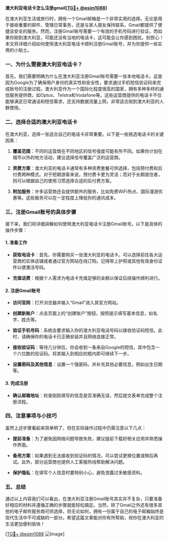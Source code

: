 **澳大利亚电话卡怎么注册gmail[[TG💪+ @esim1088](https://t.me/s/esim1088)]**

在澳大利亚生活或旅行时，拥有一个Gmail邮箱是一个非常实用的选择。无论是用于接收重要的邮件、管理日常事务，还是与家人朋友保持联系，Gmail都提供了便捷且安全的服务。然而，注册Gmail账号需要一个有效的手机号码进行验证，而如果你刚到澳大利亚，可能还没有当地的电话卡，这可能会让你感到困扰。别担心！本文将详细介绍如何使用澳大利亚电话卡顺利注册Gmail账号，并为你提供一些实用的小贴士。

### 一、为什么需要澳大利亚电话卡？

首先，我们需要明确为什么在澳大利亚注册Gmail账号需要一张本地电话卡。这是因为Google为了确保用户身份的真实性和安全性，要求通过手机短信验证码来完成账号的注册过程。澳大利亚作为一个国际化程度很高的国家，拥有多种多样的通信服务提供商，如Optus、Telstra和Vodafone等。这些运营商提供的电话卡不仅能够满足日常通话和短信需求，还支持数据流量上网，非常适合刚到澳大利亚的人群使用。

### 二、选择合适的澳大利亚电话卡

在澳大利亚，选择一张适合自己的电话卡非常重要。以下是一些挑选电话卡的关键因素：

1. **覆盖范围**：不同的运营商在不同地区的信号强度可能有所不同。如果你计划在城市以外的地方活动，建议选择信号覆盖广泛的运营商。
   
2. **资费方案**：澳大利亚的电话卡通常有多种资费套餐可供选择，包括预付费和后付费两种模式。对于短期游客来说，预付费卡更为灵活；而对于长期居住者，则可以根据自己的使用习惯选择合适的后付费方案。

3. **附加服务**：许多运营商还会提供额外的服务，比如免费WiFi热点、国际漫游优惠等。这些服务可以在一定程度上降低你的通讯成本。

### 三、注册Gmail账号的具体步骤

接下来，我们将详细讲解如何使用澳大利亚电话卡注册Gmail账号。以下是具体的操作步骤：

#### 1. 准备工作

- **获取电话卡**：首先，你需要购买一张澳大利亚的电话卡。可以选择前往各大运营商的实体店铺或者通过官方网站在线订购。记得带上护照或其他有效身份证件以便激活号码。
  
- **充值话费**：根据个人需求为电话卡充值足够的金额以保证后续操作顺利进行。

#### 2. 注册Gmail账号

- **访问官网**：打开浏览器并输入“Gmail”进入其官方网站。
  
- **创建新账户**：点击页面上的“创建账户”按钮，按照提示填写基本信息，如名字、姓氏等。

- **验证手机号码**：系统会要求输入你的澳大利亚电话号码以接收验证码短信。此时，请确保你的电话卡已正确安装并且网络连接正常。

- **接收验证码**：等待几分钟后，你会收到一条来自Google的短信，其中包含一个六位数的验证码。将其输入到相应的框内即可继续下一步。

- **设置密码及其他信息**：设置一个强密码，并补充其他必要信息，例如出生日期等。

#### 3. 完成注册

- **确认邮箱地址**：检查刚刚填写的信息是否准确无误，然后提交表单完成整个注册流程。

### 四、注意事项与小技巧

虽然上述步骤看起来简单明了，但在实际操作过程中仍需注意以下几点：

- **提前准备**：为了避免因网络问题导致失败，建议提前下载好相关应用并熟悉操作界面。
  
- **备用方案**：如果遇到无法接收到验证码的情况，可以尝试更换位置或稍后再试。此外，部分运营商也提供人工客服热线帮助解决问题。

- **保护隐私**：在填写个人信息时要特别小心，避免泄露过多敏感资料。

### 五、总结

通过以上内容我们可以看出，在澳大利亚注册Gmail账号其实并不复杂，只要准备好相应的材料并遵循正确的步骤就能轻松搞定。当然，除了Gmail之外还有很多其他的电子邮件服务商可供选择，但无论如何，拥有一份属于自己的电子邮箱始终是现代生活中不可或缺的一部分。希望这篇文章能对你有所帮助，祝你在澳大利亚的生活更加便利愉快！

[[TG💪+ @esim1088](https://t.me/s/esim1088) ![Image](https://i.postimg.cc/4NQfJmqS/Snipaste-2025-05-13-00-14-12.png)]